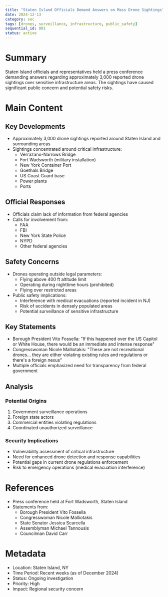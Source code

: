 ```yaml
---
title: "Staten Island Officials Demand Answers on Mass Drone Sightings"
date: 2024-12-13
category: sec
tags: [drones, surveillance, infrastructure, public_safety]
sequential_id: 001
status: active
---
```


# Summary
Staten Island officials and representatives held a press conference demanding answers regarding approximately 3,000 reported drone sightings over sensitive infrastructure areas. The sightings have caused significant public concern and potential safety risks.

# Main Content

## Key Developments
- Approximately 3,000 drone sightings reported around Staten Island and surrounding areas
- Sightings concentrated around critical infrastructure:
  - Verrazano-Narrows Bridge
  - Fort Wadsworth (military installation)
  - New York Container Port
  - Goethals Bridge
  - US Coast Guard base
  - Power plants
  - Ports

## Official Responses
- Officials claim lack of information from federal agencies
- Calls for involvement from:
  - FAA
  - FBI
  - New York State Police
  - NYPD
  - Other federal agencies

## Safety Concerns
- Drones operating outside legal parameters:
  - Flying above 400 ft altitude limit
  - Operating during nighttime hours (prohibited)
  - Flying over restricted areas
- Public safety implications:
  - Interference with medical evacuations (reported incident in NJ)
  - Risk of accidents in densely populated areas
  - Potential surveillance of sensitive infrastructure

## Key Statements
- Borough President Vito Fossella: "If this happened over the US Capitol or White House, there would be an immediate and intense response"
- Congresswoman Nicole Malliotakis: "These are not recreational drones... they are either violating existing rules and regulations or there's a foreign nexus"
- Multiple officials emphasized need for transparency from federal government

## Analysis

### Potential Origins
1. Government surveillance operations
2. Foreign state actors
3. Commercial entities violating regulations
4. Coordinated unauthorized surveillance

### Security Implications
- Vulnerability assessment of critical infrastructure
- Need for enhanced drone detection and response capabilities
- Potential gaps in current drone regulations enforcement
- Risk to emergency operations (medical evacuation interference)

# References
- Press conference held at Fort Wadsworth, Staten Island
- Statements from:
  - Borough President Vito Fossella
  - Congresswoman Nicole Malliotakis
  - State Senator Jessica Scarcella
  - Assemblyman Michael Tannousis
  - Councilman David Carr

# Metadata
- Location: Staten Island, NY
- Time Period: Recent weeks (as of December 2024)
- Status: Ongoing investigation
- Priority: High
- Impact: Regional security concern